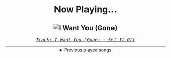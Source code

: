 <div align="center"> 
<h1>Now Playing...</h1>

![I Want You (Gone)](https://i.scdn.co/image/ab67616d00001e029ddcf67070c295e7d5f7ce69)
--
_<samp><a href="https://open.spotify.com/track/2Eg9Gh1JFuK8Nh5pZzOWvh">Track: I Want You (Gone) - Set It Off</a></samp>_

<div style="border: 1px #4B5054 solid"></div>
<details>
  <summary>
    Previous played songs
  </summary>
  <table>
    <thead>
      <tr>
        <th>
          Artist
        </th>
        <th>
          Song
        </th>
        <th>
          Link
        </th>
      </tr>
    </thead>
    <tbody>
      <tr><td>Set It Off</td><td>I Want You (Gone)</td><td><a href="https://open.spotify.com/track/2Eg9Gh1JFuK8Nh5pZzOWvh">https://open.spotify.com/track/2Eg9Gh1JFuK8Nh5pZzOWvh</a></td></tr><tr><td>Set It Off</td><td>Raise No Fool</td><td><a href="https://open.spotify.com/track/7DwagcjbU3k0Y4wFyqDvW6">https://open.spotify.com/track/7DwagcjbU3k0Y4wFyqDvW6</a></td></tr><tr><td>Set It Off</td><td>Stitch Me Up</td><td><a href="https://open.spotify.com/track/58y7d9xg91SHf5ItIiGqIm">https://open.spotify.com/track/58y7d9xg91SHf5ItIiGqIm</a></td></tr><tr><td>Set It Off</td><td>No Disrespect</td><td><a href="https://open.spotify.com/track/1piChbCeKngXLmNBdB58Vt">https://open.spotify.com/track/1piChbCeKngXLmNBdB58Vt</a></td></tr><tr><td>Set It Off</td><td>Criminal Minds</td><td><a href="https://open.spotify.com/track/7l5tMU5POjB6u3pQb7LoTn">https://open.spotify.com/track/7l5tMU5POjB6u3pQb7LoTn</a></td></tr><tr><td>Set It Off</td><td>Midnight Thoughts</td><td><a href="https://open.spotify.com/track/6BTra8Fue43w5lS1eEibvo">https://open.spotify.com/track/6BTra8Fue43w5lS1eEibvo</a></td></tr><tr><td>Set It Off</td><td>Go To Bed Angry</td><td><a href="https://open.spotify.com/track/5ap6d06bpiKodNMKMwgNuw">https://open.spotify.com/track/5ap6d06bpiKodNMKMwgNuw</a></td></tr><tr><td>Set It Off</td><td>Dancing With The Devil</td><td><a href="https://open.spotify.com/track/4t7M6wUfkNh5PXVgayPnZH">https://open.spotify.com/track/4t7M6wUfkNh5PXVgayPnZH</a></td></tr><tr><td>Set It Off</td><td>For You Forever</td><td><a href="https://open.spotify.com/track/5uhWiwNKl4aU9Usz8mA474">https://open.spotify.com/track/5uhWiwNKl4aU9Usz8mA474</a></td></tr><tr><td>Set It Off</td><td>Different Songs</td><td><a href="https://open.spotify.com/track/1tXwzTSWCRXMMfwYdzo7ls">https://open.spotify.com/track/1tXwzTSWCRXMMfwYdzo7ls</a></td></tr><tr><td>Set It Off</td><td>Lonely Dance</td><td><a href="https://open.spotify.com/track/6eyLQjQrZ1Rk86e5WmCMrx">https://open.spotify.com/track/6eyLQjQrZ1Rk86e5WmCMrx</a></td></tr><tr><td>Set It Off</td><td>Hourglass</td><td><a href="https://open.spotify.com/track/06DoVYuj94EypdqFiPYMqV">https://open.spotify.com/track/06DoVYuj94EypdqFiPYMqV</a></td></tr><tr><td>Set It Off</td><td>Killer In The Mirror</td><td><a href="https://open.spotify.com/track/0x2TYePnFyfZ9ajY2WMkby">https://open.spotify.com/track/0x2TYePnFyfZ9ajY2WMkby</a></td></tr><tr><td>Fury Weekend</td><td>Automatic Love</td><td><a href="https://open.spotify.com/track/3OnWZAEtUnrM6B0IQfPDUk">https://open.spotify.com/track/3OnWZAEtUnrM6B0IQfPDUk</a></td></tr><tr><td>Disturbed</td><td>Feeding the Fire</td><td><a href="https://open.spotify.com/track/33l1p3N7TCrWluW4grQdpv">https://open.spotify.com/track/33l1p3N7TCrWluW4grQdpv</a></td></tr><tr><td>Disturbed</td><td>Love to Hate</td><td><a href="https://open.spotify.com/track/1MQpvnxTXpP2BlWNwfQdU6">https://open.spotify.com/track/1MQpvnxTXpP2BlWNwfQdU6</a></td></tr><tr><td>Disturbed</td><td>Unstoppable</td><td><a href="https://open.spotify.com/track/6l769YojBjFfjOItRJQPCM">https://open.spotify.com/track/6l769YojBjFfjOItRJQPCM</a></td></tr><tr><td>Disturbed</td><td>Divisive</td><td><a href="https://open.spotify.com/track/7nX184BkSrhOhj2mxEaHQi">https://open.spotify.com/track/7nX184BkSrhOhj2mxEaHQi</a></td></tr><tr><td>Disturbed</td><td>Bad Man</td><td><a href="https://open.spotify.com/track/0CGyintEvK6qL0BPvQWZ37">https://open.spotify.com/track/0CGyintEvK6qL0BPvQWZ37</a></td></tr><tr><td>Disturbed</td><td>Hey You</td><td><a href="https://open.spotify.com/track/4htDVrtEQig7ONhZCkumo9">https://open.spotify.com/track/4htDVrtEQig7ONhZCkumo9</a></td></tr>
    </tbody>
  </table>
</details>

</div>

